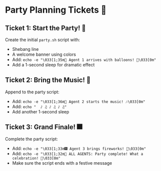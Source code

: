 # Party Planning Tickets 🎊

## Ticket 1: Start the Party! 🎈
Create the initial `party.sh` script with:
- Shebang line
- A welcome banner using colors
- Add: `echo -e "\033[1;35m🎉 Agent 1 arrives with balloons! 🎈\033[0m"`
- Add a 1-second sleep for dramatic effect

## Ticket 2: Bring the Music! 🎵
Append to the party script:
- Add: `echo -e "\033[1;36m🎵 Agent 2 starts the music! 🎶\033[0m"`
- Add: `echo "  ♪ ♫ ♪ ♫ ♪ ♫"`
- Add another 1-second sleep

## Ticket 3: Grand Finale! 🎆
Complete the party script:
- Add: `echo -e "\033[1;33m🎆 Agent 3 brings fireworks! 🎇\033[0m"`
- Add: `echo -e "\033[1;32m🎊 ALL AGENTS: Party complete! What a celebration! 🎊\033[0m"`
- Make sure the script ends with a festive message